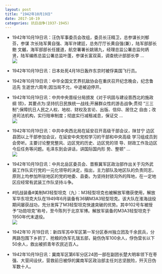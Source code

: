 ```yaml
---
layout: post
title: "1942年10月19日"
date: 2017-10-19
categories: 抗日战争(1937-1945)
---
```


<meta name="referrer" content="no-referrer" />

- 1942年10月19日讯：汪伪军事委员会改组，委员长汪精卫，总参谋长刘郁芬，参谋 次长陆军黄自强、海军许建廷，总务厅厅长黄自强(兼），陆军部部长鲍 文樾，海军部部长任援道，航空署署长姚锡九，经理总监公署总监何炳 贤，陆军编练总监公署总监叶蓬，参谋长富双英，调查统计部部长李 ... <br/><img src="https://wx3.sinaimg.cn/large/aca367d8ly1fkny9ih53sj20c8090aa3.jpg" />

- 1942年10月19日讯：日本处死4月18日轰炸东京时被俘美国飞行员。 

- 1942年10月19日讯：中华全国文艺界抗敌协会在重庆召开纪念晚会，纪念鲁迅先 生逝世六周年;因当局不允，中途被迫停开。 

- 1942年10月19日讯：中共中央晋绥分局颁发《对于巩固与建设晋西北的施政纲 领》，其要点为:坚持抗日民族统一战线;开展群众性的游击战争;贯彻 “三三制”;保障抗日人民之人权、地权、财权及言论、出版、信仰、居住之 自由；改进司法机构，实行陪审制度；彻底实行减租减息，保证交 ... <br/><img src="https://wx4.sinaimg.cn/large/aca367d8ly1fknt273ne7j20c80ayt8t.jpg" />

- 1942年10月19日讯：中共中央西北局在延安召开高级干部会议，陕甘宁 边区县团以上干部参加会议，在延安中央党校学习的干部和中央高级 学习组成员到会旁听。主要讨论整党整风、边区党的历史、边区党的领 导、财政工作及边区今后任务等问题。毛泽东到会讲话，讲国际国内形 势、整顿“ ... <br/><img src="https://wx4.sinaimg.cn/large/aca367d8ly1fknplrzc51j20c80hrmxh.jpg" />

- 1942年10月19日讯：中共北岳区委员会、晋察冀军区政治部作出关于沟外武装工作队实行党的一元化领导的决定，指出，主力部队及地区队的负责同志，原则上均参加所驻地区的党的地委、县委。为坚持封锁沟外的阵地，在一定地区应经常有武装工作队坚持斗争。 

- #抗战装备#美制M3轻型坦克（九）：M3轻型坦克也被解放军缴获使用，解放军华东坦克大队在1949年6月装备有36辆M3A3轻型坦克。该大队在淮海战役期间屡获战功，充分发挥了M3轻型坦克快速突破的优势。其中102号车被授予“功勋坦克”称号，至今陈列于北京军博。解放军装备的M3A3轻型坦克于1950年代末退役。 <br/><img src="https://wx2.sinaimg.cn/large/aca367d8ly1fknbpctnj9j20db0iu41q.jpg" />

- 1942年10 月19日讯：新四军苏中军区第一军分区泰州独立团及千余民兵，分两路包围下乡抓丁、抢粮的伪军孔瑞五部，毙伤伪军100余人，俘伪营长以下50余人，救出被抓青年农民近百人。 

- 1942年10月19日讯：冀南军区第6军分区24团一部在副团长楚大明率领下在枣强、大营间设伏，营救前日被俘的冀南军区政治部主任刘志坚脱险，歼灭日伪军数十人。 

